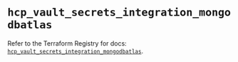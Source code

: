 # `hcp_vault_secrets_integration_mongodbatlas`

Refer to the Terraform Registry for docs: [`hcp_vault_secrets_integration_mongodbatlas`](https://registry.terraform.io/providers/hashicorp/hcp/0.106.0/docs/resources/vault_secrets_integration_mongodbatlas).
